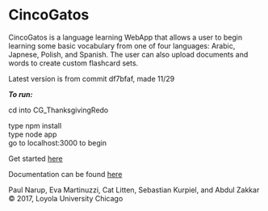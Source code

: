 
# CincoGatos

CincoGatos is a language learning WebApp that allows a user to begin learning some basic vocabulary from one of four languages: Arabic, Japnese, Polish, and Spanish.  The user can also upload documents and words to create custom flashcard sets.

Latest version is from commit df7bfaf, made 11/29


***To run:***

cd into CG_ThanksgivingRedo

type npm install  
type node app  
go to localhost:3000 to begin  


Get started [here](https://github.com/SebastianKurp/CincoGatos/wiki/How-to-Use-the-Program-and-Get-Started)

Documentation can be found [here](https://github.com/SebastianKurp/CincoGatos/wiki)

Paul Narup, Eva Martinuzzi, Cat Litten, Sebastian Kurpiel, and Abdul Zakkar © 2017, Loyola University Chicago
